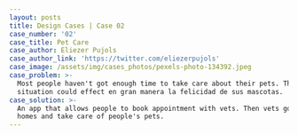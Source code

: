 ```yaml
---
layout: posts
title: Design Cases | Case 02
case_number: '02'
case_title: Pet Care
case_author: Eliezer Pujols
case_author_link: 'https://twitter.com/eliezerpujols'
case_image: /assets/img/cases_photos/pexels-photo-134392.jpeg
case_problem: >-
  Most people haven't got enough time to take care about their pets. This
  situation could effect en gran manera la felicidad de sus mascotas.
case_solution: >-
  An app that allows people to book appointment with vets. Then vets go to their
  homes and take care of people's pets.
---
```


